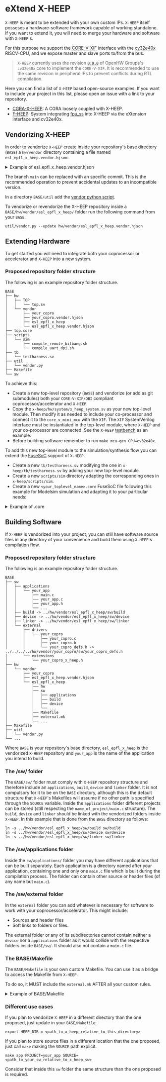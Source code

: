 #  eXtend X-HEEP

`X-HEEP` is meant to be extended with your own custom IPs. `X-HEEP` itself posseses a hardware-software framework capable of working standalone. If you want to extend it, you will need to merge your hardware and software with `X-HEEP`'s.

For this purpose we support the [CORE-V-XIF](https://docs.openhwgroup.org/projects/openhw-group-core-v-xif/en/latest/intro.html) interface with the [cv32e40x](https://github.com/openhwgroup/cv32e40x) RISCV-CPU, and we expose master and slave ports to/from the bus.

> `X-HEEP` currently uses the revision [`0.9.0`](https://github.com/openhwgroup/cv32e40x/commit/f17028f2369373d9443e4636f2826218e8d54e0f) of OpenHW Groups's `cv32e40x` core to implement the `CORE-V-XIF`. It is recommended to use the same revision in peripheral IPs to prevent conflicts during RTL compilation.

Here you can find a list of `X-HEEP` based open-source examples. If you want to include your project in this list, please open an issue with a link to your repository.

* [CGRA-X-HEEP](https://github.com/esl-epfl/cgra_x_heep): A CGRA loosely coupled with X-HEEP.
* [F-HEEP](https://github.com/davidmallasen/F-HEEP): System integrating [fpu_ss](https://github.com/pulp-platform/fpu_ss) into X-HEEP via the eXtension interface and cv32e40x.


## Vendorizing X-HEEP

In order to vendorize `X-HEEP` create inside your repository's base directory (`BASE`) a `hw/vendor` directory containing a file named `esl_epfl_x_heep.vendor.hjson`:

<details>
    <summary>Example of esl_epfl_x_heep.vendor.hjson</summary>

```
// Copyright EPFL
// Licensed under the Solderpad Hardware License v2.1, see LICENSE.txt for details
// SPDX-License-Identifier: Apache-2.0 WITH SHL-2.1

{
  name: "esl_epfl_x_heep",
  target_dir: "esl_epfl_x_heep",

  upstream: {
    url: "https://github.com/esl-epfl/x-heep.git",
    rev: "main",
  },

  patch_dir: "patches/esl_epfl_x_heep",

  exclude_from_upstream: [
    ".github",
    "ci",
  ]
}

```
</details>

The branch `main` can be replaced with an specific commit. This is the recommended operation to prevent accidental updates to an incompatible version.

In a directory `BASE/util` add the [vendor python script](https://github.com/lowRISC/opentitan/blob/master/util/vendor.py).

To vendorize or revendorize the X-HEEP repository inside a `BASE/hw/vendor/esl_epfl_x_heep/` folder run the following command from your `BASE`.
```
util/vendor.py --update hw/vendor/esl_epfl_x_heep.vendor.hjson
```


## Extending Hardware
To get started you will need to integrate both your coprocessor or accelerator and `X-HEEP` into a new system.

### Proposed repository folder structure
The following is an example repository folder structure.

    BASE
    ├── hw
    │   ├── TOP
    │   │   └── top.sv
    │   └── vendor
    │       ├── your_copro
    │       ├── your_copro.vendor.hjson
    │       ├── esl_epfl_x_heep
    │       └── esl_epfl_x_heep.vendor.hjson
    ├── top.core
    ├── scripts
    │   └── sim
    │       ├── compile_remote_bitbang.sh
    │       └── compile_uart_dpi.sh
    ├── tb
    │   └── testharness.sv
    ├── util
    │   └── vendor.py
    ├── Makefile
    └── sw

To achieve this:

* Create a new top-level repository (`BASE`) and vendorize (or add as git submodules) both your `CORE-V-XIF/OBI` compliant coprocessor/accelerator and `X-HEEP`.
* Copy the `x-heep/hw/system/x_heep_system.sv` as your new top-level module. Then modify it as needed to include your co-processor and connect it to the `core_v_mini_mcu` with the `XIF`. The `XIF` SystemVerilog interface must be instantiated in the top-level module, where `X-HEEP` and your co-processor are connected. See the `X-HEEP` [testbench](./../../../tb/testharness.sv) as an example.
* Before building software remember to run `make mcu-gen CPU=cv32e40x`.

To add this new top-level module to the simulation/synthesis flow you can extend the [FuseSoC](https://fusesoc.readthedocs.io/en/stable/user/index.html) support of `X-HEEP`.

- Create a new `tb/testharness.sv` modifying the one in `x-heep/tb/testharness.sv` by adding your new top-level module.
- Create a new `scripts/sim` directory adapting the corresponding ones in `x-heep/scripts/sim`.
- Create a new `<your_toplevel_name>.core` FuseSoC file following this example for Modelsim simulation and adapting it to your particular needs:

<details>
  <summary>Example of .core</summary>

```
    CAPI=2:

    # Solderpad Hardware License, Version 2.1, see LICENSE for details.
    # SPDX-License-Identifier: Apache-2.0 WITH SHL-2.1

    name: "[YOUR_FUSESOC_IP_NAME]"
    description: "[YOUR_IP_DESCRIPTION]"

    filesets:
    files_rtl_generic:
        depend:
        - openhwgroup.org:systems:core-v-mini-mcu
        - x-heep:ip:pad_control
        - [YOUR_COPROCESSOR]
        files:
        - hw/[YOUR_TOPLEVEL_SV]
        - hw/vendor/esl-epfl_x-heep/hw/system/pad_ring.sv
        file_type: systemVerilogSource

    tb:
        depend:
        - x-heep::tb-utils
        files:
        - tb/testharness.sv   # Your modified testharness
        - hw/vendor/esl-epfl_x-heep/tb/tb_top.sv
        file_type: systemVerilogSource

    # Scripts for hooks
    pre_build_uartdpi:
        files:
        - scripts/sim/compile_uart_dpi.sh  # Your modified scripts
        file_type: user

    pre_build_remote_bitbang:
        files:
        - scripts/sim/compile_remote_bitbang.sh  # Your modified scripts
        file_type: user

    pre_patch_modelsim_Makefile:
        files:
        - hw/vendor/esl-epfl_x-heep/scripts/sim/modelsim/patch_modelsim_Makefile.py
        file_type: user

    parameters:
    COREV_PULP:
        datatype: int
        paramtype: vlogparam
        default: 0
    JTAG_DPI:
        datatype: int
        paramtype: vlogparam
        default: 0
    USE_UPF:
      datatype: bool
      paramtype: vlogdefine
      description: |
        Enables simulation with UPF with Modelsim/VCS

    scripts:
    pre_build_remote_bitbang:
        cmd:
        - sh
        - ../../../scripts/sim/compile_remote_bitbang.sh
    pre_build_uartdpi:
        cmd:
        - sh
        - ../../../scripts/sim/compile_uart_dpi.sh
    pre_patch_modelsim_Makefile:
        cmd:
        - python
        - ../../../hw/vendor/esl-epfl_x-heep/scripts/sim/modelsim/patch_modelsim_Makefile.py

    targets:
    default: &default_target
        filesets:
        - files_rtl_generic

    sim:
        <<: *default_target
        default_tool: modelsim
        filesets_append:
        - tb
        - tool_modelsim? (pre_build_remote_bitbang)
        - tool_modelsim? (pre_build_uartdpi)
        - tool_modelsim? (pre_patch_modelsim_Makefile)
        toplevel:
        - tb_top
        hooks:
        pre_build:
            - tool_modelsim? (pre_build_uartdpi)
            - tool_modelsim? (pre_build_remote_bitbang)
            - tool_modelsim? (pre_patch_modelsim_Makefile) # this is required by Questa 2020 on
        parameters:
        - COREV_PULP
        - JTAG_DPI
        tools:
        modelsim:
            vlog_options:
            - -override_timescale 1ns/1ps
            - -suppress vlog-2583
            - -suppress vlog-2577
            - -pedanticerrors
            - -define MODELSIM
            vsim_options:
            - -sv_lib ../../../hw/vendor/esl-epfl_x-heep/hw/vendor/lowrisc_opentitan/hw/dv/dpi/uartdpi/uartdpi
            - -sv_lib ../../../hw/vendor/esl-epfl_x-heep/hw/vendor/pulp_platform_pulpissimo/rtl/tb/remote_bitbang/librbs
```

</details>


## Building Software

If `X-HEEP` is vendorized into your project, you can still have software source files in any directory of your convenience and build them using `X-HEEP`'s compilation flow.

### Proposed repository folder structure
The following is an example repository folder structure.

    BASE
    ├── sw
    │   ├── applications
    │   │   └── your_app
    │   │       ├── main.c
    │   │       ├── your_app.c
    │   │       ├── your_app.h
    │   │       └── ...
    │   ├── build -> ../hw/vendor/esl_epfl_x_heep/sw/build
    │   ├── device -> ../hw/vendor/esl_epfl_x_heep/sw/device
    │   ├── linker -> ../hw/vendor/esl_epfl_x_heep/sw/linker
    │   └── external
    │       ├── drivers
    │       │   └── your_copro
    │       │   	├── your_copro.c
    │       │   	├── your_copro.h
    │       │   	└── your_copro_defs.h -> ../../../../hw/vendor/your_copro/sw/your_copro_defs.h
    │       └── extensions
    │       	└── your_copro_x_heep.h
    ├── hw
    │   └── vendor
    │       ├── your_copro
    │       ├── esl_epfl_x_heep.vendor.hjson
    │       └── esl_epfl_x_heep
    │           ├── hw
    │           ├── sw
    │           │   ├── applications
    │           │   ├── build
    │           │   ├── device
    │           │   └── ...
    │           ├── Makefile
    │           ├── external.mk
    │           └── ...
    ├── Makefile
    ├── util
    │   └── vendor.py
    └── ...

Where `BASE` is your repository's base directory, `esl_epfl_x_heep` is the vendorized `X-HEEP` repository and `your_app` is the name of the application you intend to build.

### The /sw/ folder

The `BASE/sw/` folder must comply with `X-HEEP` repository structure and therefore include an `applications`, `build`, `device` and `linker` folder.
It is not compulsory for it to be on the `BASE` directory, although this is the default structure that `X-HEEP`'s Makefiles will assume if no other path is specified through the `SOURCE` variable.
Inside the `applications` folder different projects can be stored (still respecting the `name_of_project/main.c` structure).
The `build`, `device` and `linker` should be linked with the vendorized folders inside `X-HEEP`.
In this example that is done from the `BASE` directory as follows:
```
ln -s ../hw/vendor/esl_epfl_x_heep/sw/build sw/build
ln -s ../hw/vendor/esl_epfl_x_heep/sw/device sw/device
ln -s ../hw/vendor/esl_epfl_x_heep/sw/linker sw/linker
```

### The /sw/applications folder
Inside the `sw/applications/` folder you may have different applications that can be built separately. Each application is a directory named after your application, containing one and only one `main.c` file which is built during the compilation process. The folder can contain other source or header files (of any name but `main.c`).

### The /sw/external folder
In the `external` folder you can add whatever is necessary for software to work with your coprocessor/accelerator. This might include:

* Sources and header files
* Soft links to folders or files.

The external folder or any of its subdirectories cannot contain neither a `device` nor a `applications` folder as it would collide with the respective folders inside `BASE/sw/`. It should also not contain a `main.c` file.

### The BASE/Makefile
The `BASE/Makefile` is your own custom Makefile. You can use it as a bridge to access the Makefile from `X-HEEP`.

To do so, it MUST include the `external.mk` AFTER all your custom rules.


<details>
    <summary>Example of BASE/Makefile</summary>

```
MAKE     = make
.PHONY: test
test:
    @echo Nothing is executed from X-HEEP, as test is not a target inside X-HEEP.

app:
    @echo This target will do something and then call the one inside X-HEEP.
    $(MAKE) -f $(XHEEP_MAKE) $(MAKECMDGOALS) PROJECT=hello_world SOURCE=.

verilator-sim:
    @echo You will not access the verilator-sim target from X-HEEP.

export HEEP_DIR = hw/vendor/esl_epfl_x_heep/
XHEEP_MAKE = $(HEEP_DIR)/external.mk
include $(XHEEP_MAKE)
```

* The `test` rule will not use the `X-HEEP` Makefile in any way. Make the target a prerequisite of `.PHONY` to prevent the X-HEEP Makefile from attempting to run a non-existent target.
* The `app` rule will perform actions before calling `X-HEEP` Makefile's `app` rule. In this case, the project and where the source files are to be extracted from is being specified. The `SOURCE=.` argument will set `X-HEEP`'s own `sw/` folder as the directory from which to fetch source files. This is an example of building inner sources from an external directory.
* The `verilator-sim` rule will override the `X-HEEP` Makefile's one.
* Any other target will be passed straight to `X-HEEP`'s Makefile. For example
```
make mcu-gen CPU=cv32e40x
```
</details>


### Different use cases
If you plan to vendorize `X-HEEP` in a different directory than the one proposed, just update in your `BASE/Makefile`:
```
export HEEP_DIR = <path_to_x_heep_relative_to_this_directory>
```

If you plan to store source files in a different location that the one proposed, just call `make` making the `SOURCE` path explicit.
```
make app PROJECT=your_app SOURCE=<path_to_your_sw_relative_to_x_heep_sw>
```
Consider that inside this `sw` folder the same structure than the one proposed is required.
